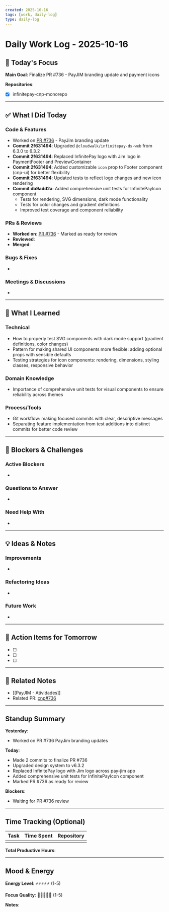 ```yaml
---
created: 2025-10-16
tags: [work, daily-log]
type: daily-log
---
```


# Daily Work Log - 2025-10-16

## 🎯 Today's Focus

**Main Goal**: Finalize PR #736 - PayJIM branding update and payment icons

**Repositories**:
- [x] infinitepay-cnp-monorepo

---

## ✅ What I Did Today

### Code & Features
- Worked on [PR #736](https://github.com/cloudwalk/infinitepay-cnp-monorepo/pull/736) - PayJim branding update
- **Commit 2f631494**: Upgraded `@cloudwalk/infinitepay-ds-web` from 6.3.0 to 6.3.2
- **Commit 2f631494**: Replaced InfinitePay logo with Jim logo in PaymentFooter and PreviewContainer
- **Commit 2f631494**: Added customizable `icon` prop to Footer component (cnp-ui) for better flexibility
- **Commit 2f631494**: Updated tests to reflect logo changes and new icon rendering
- **Commit db9add2a**: Added comprehensive unit tests for InfinitePayIcon component
  - Tests for rendering, SVG dimensions, dark mode functionality
  - Tests for color changes and gradient definitions
  - Improved test coverage and component reliability

### PRs & Reviews
- **Worked on**: [PR #736](https://github.com/cloudwalk/infinitepay-cnp-monorepo/pull/736) - Marked as ready for review
- **Reviewed**:
- **Merged**:

### Bugs & Fixes
-

### Meetings & Discussions
-

---

## 🧠 What I Learned

### Technical
- How to properly test SVG components with dark mode support (gradient definitions, color changes)
- Pattern for making shared UI components more flexible: adding optional props with sensible defaults
- Testing strategies for icon components: rendering, dimensions, styling classes, responsive behavior

### Domain Knowledge
- Importance of comprehensive unit tests for visual components to ensure reliability across themes

### Process/Tools
- Git workflow: making focused commits with clear, descriptive messages
- Separating feature implementation from test additions into distinct commits for better code review

---

## 🚧 Blockers & Challenges

### Active Blockers
-

### Questions to Answer
-

### Need Help With
-

---

## 💡 Ideas & Notes

### Improvements
-

### Refactoring Ideas
-

### Future Work
-

---

## 📝 Action Items for Tomorrow

- [ ]
- [ ]
- [ ]

---

## 🔗 Related Notes

- [[PayJIM - Atividades]]
- Related PR: [cnp#736](https://github.com/cloudwalk/infinitepay-cnp-monorepo/pull/736)

---

## Standup Summary

**Yesterday**:
- Worked on PR #736 PayJim branding updates

**Today**:
- Made 2 commits to finalize PR #736
- Upgraded design system to v6.3.2
- Replaced InfinitePay logo with Jim logo across pay-jim app
- Added comprehensive unit tests for InfinitePayIcon component
- Marked PR #736 as ready for review

**Blockers**:
- Waiting for PR #736 review

---

## Time Tracking (Optional)

| Task | Time Spent | Repository |
|------|------------|------------|
|      |            |            |

**Total Productive Hours**:

---

## Mood & Energy

**Energy Level**: ⚡⚡⚡⚡⚡ (1-5)

**Focus Quality**: 🎯🎯🎯🎯🎯 (1-5)

**Notes**:
